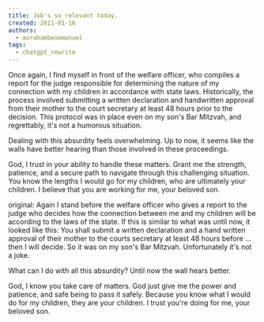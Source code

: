 ```yaml
---
title: Job's so relevant today.
created: 2011-01-16
authors:
  - avrahambenemanuel
tags:
  - chatgpt_rewrite
---
```


Once again, I find myself in front of the welfare officer, who compiles a report for the judge responsible for determining the nature of my connection with my children in accordance with state laws. Historically, the process involved submitting a written declaration and handwritten approval from their mother to the court secretary at least 48 hours prior to the decision. This protocol was in place even on my son's Bar Mitzvah, and regrettably, it's not a humorous situation.

Dealing with this absurdity feels overwhelming. Up to now, it seems like the walls have better hearing than those involved in these proceedings.

God, I trust in your ability to handle these matters. Grant me the strength, patience, and a secure path to navigate through this challenging situation. You know the lengths I would go for my children, who are ultimately your children. I believe that you are working for me, your beloved son.


original:
Again I stand before the welfare officer who gives a report to the judge who decides how the connection between me and my children will be according to the laws of the state. If this is similar to what was until now, it looked like this: You shall submit a written declaration and a hand written approval of their mother to the courts secretary at least 48 hours before ... then I will decide. So it was on my son's Bar Mitzvah. Unfortunately it's not a joke.

What can I do with all this absurdity? Until now the wall hears better.

God, I know you take care of matters. God just give me the power and patience, and safe being to pass it safely. Because you know what I would do for my children, they are your children. I trust you're doing for me, your beloved son.
